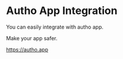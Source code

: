# Autho App Integration
You can easily integrate with autho app.

Make your app safer.

https://autho.app